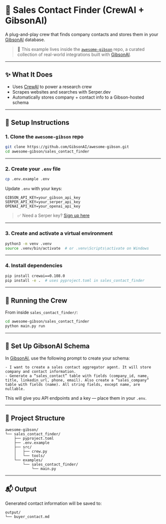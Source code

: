 # 🧩 Sales Contact Finder (CrewAI + GibsonAI)

A plug-and-play crew that finds company contacts and stores them in your [GibsonAI](https://app.gibsonai.com) database.

> 📁 This example lives inside the [`awesome-gibson`](https://github.com/GibsonAI/awesome-gibson) repo, a curated collection of real-world integrations built with [GibsonAI](https://gibsonai.com).

---

## ✨ What It Does

- Uses [CrewAI](https://github.com/crewAIInc/crewAI) to power a research crew
- Scrapes websites and searches with Serper.dev
- Automatically stores company + contact info to a Gibson-hosted schema

---

## 🔧 Setup Instructions

### 1. Clone the `awesome-gibson` repo

```bash
git clone https://github.com/GibsonAI/awesome-gibson.git
cd awesome-gibson/sales_contact_finder
```

---

### 2. Create your `.env` file

```bash
cp .env.example .env
```

Update `.env` with your keys:

```env
GIBSON_API_KEY=your_gibson_api_key
SERPER_API_KEY=your_serper_api_key
OPENAI_API_KEY=your_openai_api_key
```

> ✅ Need a Serper key? [Sign up here](https://serper.dev/)

---

### 3. Create and activate a virtual environment

```bash
python3 -m venv .venv
source .venv/bin/activate  # or .venv\Scripts\activate on Windows
```

---

### 4. Install dependencies

```bash
pip install crewai==0.108.0
pip install -e .  # uses pyproject.toml in sales_contact_finder
```

---

## 🚀 Running the Crew

From inside `sales_contact_finder/`:

```bash
cd awesome-gibson/sales_contact_finder
python main.py run
```

---

## 🧠 Set Up GibsonAI Schema

In [GibsonAI](https://app.gibsonai.com), use the following prompt to create your schema:

```
- I want to create a sales contact aggregator agent. It will store company and contact information.
- Generate a “sales_contact” table with fields (company_id, name, title, linkedin_url, phone, email). Also create a “sales_company” table with fields (name). All string fields, except name, are nullable.
```

This will give you API endpoints and a key — place them in your `.env`.

---

## 📁 Project Structure

```
awesome-gibson/
└── sales_contact_finder/
    ├── pyproject.toml
    ├── .env.example
    ├── src/
    │   ├── crew.py
    │   └── tools/
    └── examples/
        └── sales_contact_finder/
            └── main.py
```

---

## 📬 Output

Generated contact information will be saved to:

```
output/
└── buyer_contact.md
```
